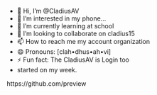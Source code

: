 - 👋 Hi, I’m @CladiusAV
- 👀 I’m interested in my phone...
- 🌱 I’m currently learning at school
- 💞️ I’m looking to collaborate on cladius15
- 📫 How to reach me my account organization
- 😄 Pronouns: [clah•dhus•ah•vi]
- ⚡ Fun fact: The CladiusAV is Login too
- started on my week.

<!---
CladiusAV/CladiusAV is a ✨ special ✨ repository because its `README.md` (this file) appears on your GitHub profile.
You can click the Preview link to take a look at your changes.
---> https://github.com/preview
